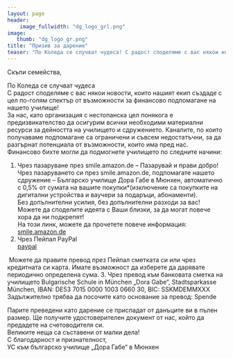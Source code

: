 ```yaml
---
layout: page
header:
    image_fullwidth: "dg_logo_grl.png"
image:
   thumb: "dg_logo_gr.png"
title: "Призив за дарение"
teaser: "По Коледа се случват чудеса! С радост споделяме с вас някои новости, които нашият екип създаде с цел по-голям спектър от възможности за финансово подпомагане на нашето училище!"
---
```


Скъпи семейства,  
  
По Коледа се случват чудеса  
С радост споделяме с вас някои новости, които нашият екип създаде с цел по-голям спектър от възможности за финансово подпомагане на нашето училище!  
За нас, като организация с нестопанска цел понякога е предизвикателство да осигурим всички необходими материални ресурси за дейността на училището и сдружението. Каналите, по които получаваме подпомагане са ограничени и съвсем недостатъчни, за да разгърнат потенциала от възможности, които има пред нас.  
Финансово бихте могли да подмогнете училището по следните начини:  
1. Чрез пазаруване през smile.amazon.de – Пазарувай и прави добро!  
Чрез пазаруването си през smile.amazon.de, подпомагате нашето сдружение – Българско училище Дора Габе в Мюнхен, автоматично с 0,5% от сумата на вашите покупки*(изключение са покупките на дигитални устройства и ваучери за подаръци, абонаменти).  
Без допълнителни усилия, без допълнителни разходи за вас!  
Можете да споделите идеята с Ваши близки, за да могат повече хора да ни подкрепят!  
На този линк, можете да прочетете повече информация:  
<a href="https://smile.amazon.de/gp/chpf/about/ref=smi_se_dshb_aas_saas" target="_blank">smile.amazon.de</a>  
2. Чрез Пейпал PayPal  
<a href="https://www.paypal.com/donate?hosted_button_id=DKN2UJ8T59L9Y" target="_blank">paypal</a>  
<img src="{{site.urlimg }}paypalQR.png" alt="">  
Можете да правите превод през Пейпал сметката си или чрез кредитната си карта.  
Имате възможност да изберете да дарявате периодично определена сума.  
3. Чрез превод към банковата сметка на училището  
Bulgarische Schule in München „Dora Gabe“,   
Stadtsparkasse München,   
IBAN: DE53 7015 0000 1003 0660 30,  
BIC: SSKMDEMMXXX  
Задължително трябва да посочите като основание за превод: Spende    
  
Парите преведени като дарение се приспадат от данъците ви в пълен размер. Ще получите удостоверителен документ от нас, който да предадете на счетоводителя си.  
Великите неща са съставени от малки дела!  
С благодарност и признателност,    
УС към българско училище „Дора Габе“ в Мюнхен